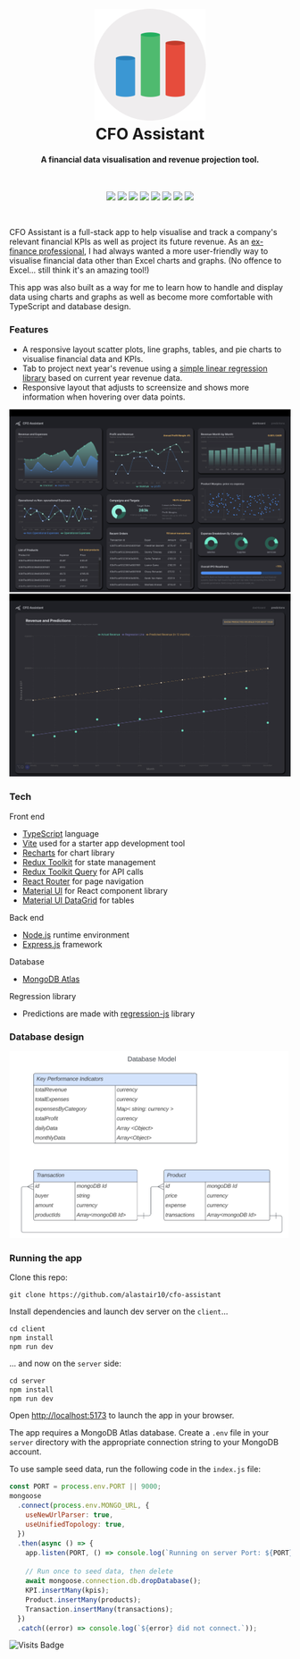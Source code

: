 <h1 align="center">
  <br>
  <img src="client/public/chart_icon.png" alt="graph-icon" width="200">
  <br>
  CFO Assistant
</h1>

<h4 align="center">A financial data visualisation and revenue projection tool. </h4>
<br>
<p align="center">
  <img height="30" src="https://img.shields.io/badge/TypeScript-007ACC?style=for-the-badge&logo=typescript&logoColor=white" />
  <img height="30" src="https://img.shields.io/badge/Vite-B73BFE?style=for-the-badge&logo=vite&logoColor=FFD62E" />
  <img height="30" src="https://img.shields.io/badge/Material%20UI-007FFF?style=for-the-badge&logo=mui&logoColor=white" />
  <img height="30" src="https://img.shields.io/badge/Redux-593D88?style=for-the-badge&logo=redux&logoColor=white" />
  <img height="30" src="https://img.shields.io/badge/React_Router-CA4245?style=for-the-badge&logo=react-router& logoColor=white" />
  <img height="30" src="https://img.shields.io/badge/Node.js-339933?style=for-the-badge&logo=nodedotjs&logoColor=white" />
  <img height="30" src="https://img.shields.io/badge/Express.js-000000?style=for-the-badge&logo=express&logoColor=white" />
  <img height="30" src="https://img.shields.io/badge/MongoDB-4EA94B?style=for-the-badge&logo=mongodb&logoColor=white" />
</p>
<br>

CFO Assistant is a full-stack app to help visualise and track a company's relevant financial KPIs as well as project its future revenue. As an [ex-finance professional](https://www.linkedin.com/in/alastairchau/), I had always wanted a more user-friendly way to visualise financial data other than Excel charts and graphs. (No offence to Excel... still think it's an amazing tool!)

This app was also built as a way for me to learn how to handle and display data using charts and graphs as well as become more comfortable with TypeScript and database design.

### Features

- A responsive layout  scatter plots, line graphs, tables, and pie charts to visualise financial data and KPIs.
- Tab to project next year's revenue using a [simple linear regression library](https://github.com/tom-alexander/regression-js) based on current year revenue data.
- Responsive layout that adjusts to screensize and shows more information when hovering over data points.

<img src="client/public/screenshot_1.png" alt="screenshot_1">
<br>
<img src="client/public/screenshot_2.png" alt="screenshot_2">

### Tech

Front end
- [TypeScript](https://www.typescriptlang.org/) language
- [Vite](https://vitejs.dev/) used for a starter app development tool
- [Recharts](https://recharts.org/en-US) for chart library
- [Redux Toolkit](https://redux-toolkit.js.org/) for state management
- [Redux Toolkit Query](https://redux-toolkit.js.org/rtk-query/overview) for API calls
- [React Router](https://reactrouter.com/en/main) for page navigation
- [Material UI](https://mui.com/material-ui/getting-started/overview/) for React component library
- [Material UI DataGrid](https://mui.com/x/api/data-grid/data-grid/) for tables

Back end
- [Node.js](https://nodejs.org/en) runtime environment
- [Express.js](https://expressjs.com/) framework

Database
- [MongoDB Atlas](https://www.mongodb.com/atlas/database)

Regression library
- Predictions are made with [regression-js](https://github.com/tom-alexander/regression-js) library

### Database design
<img src="client/public/Database_design.png" alt="database" width="500">



### Running the app

Clone this repo:
```
git clone https://github.com/alastair10/cfo-assistant
```
Install dependencies and launch dev server on the `client`... 
```
cd client
npm install
npm run dev
```
... and now on the `server` side:
```
cd server
npm install
npm run dev
```

Open [http://localhost:5173](http://localhost:5173) to launch the app in your browser.

The app requires a MongoDB Atlas database. Create a `.env` file in your `server` directory with the appropriate connection string to your MongoDB account.

To use sample seed data, run the following code in the `index.js` file:

```js
const PORT = process.env.PORT || 9000;
mongoose
  .connect(process.env.MONGO_URL, {
    useNewUrlParser: true,
    useUnifiedTopology: true,
  })
  .then(async () => {
    app.listen(PORT, () => console.log(`Running on server Port: ${PORT}`));

    // Run once to seed data, then delete
    await mongoose.connection.db.dropDatabase();
    KPI.insertMany(kpis);
    Product.insertMany(products);
    Transaction.insertMany(transactions);
  })
  .catch((error) => console.log(`${error} did not connect.`));
```
![Visits Badge](https://badges.pufler.dev/visits/alastair10/cfo-assistant)
